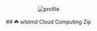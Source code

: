 <p align="center">
  <img src="https://github.com/cloud-wlstmd/.github/assets/127307160/99d021f0-b3ea-44f5-8265-9bb724882667" alt="profile">
  <br><br>
  ## ☘️ wlstmd Cloud Computing Zip
</p>
